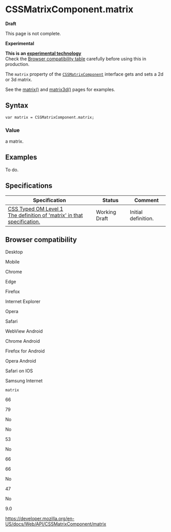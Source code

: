 # CSSMatrixComponent.matrix

**Draft**

This page is not complete.

**Experimental**

**This is an [experimental technology](https://developer.mozilla.org/en-US/docs/MDN/Guidelines/Conventions_definitions#experimental)**  
Check the [Browser compatibility table](#browser_compatibility) carefully before using this in production.

The `matrix` property of the [`CSSMatrixComponent`](../cssmatrixcomponent) interface gets and sets a 2d or 3d matrix.

See the [matrix()](<https://developer.mozilla.org/en-US/docs/Web/CSS/transform-function/matrix()>) and [matrix3d()](<https://developer.mozilla.org/en-US/docs/Web/CSS/transform-function/matrix3d()>) pages for examples.

## Syntax

    var matrix = CSSMatrixComponent.matrix;

### Value

a matrix.

## Examples

To do.

## Specifications

<table><thead><tr class="header"><th>Specification</th><th>Status</th><th>Comment</th></tr></thead><tbody><tr class="odd"><td><a href="https://drafts.css-houdini.org/css-typed-om-1/#dom-cssmatrixcomponent-cssmatrixcomponent-matrix-options-matrix">CSS Typed OM Level 1<br />
<span class="small">The definition of 'matrix' in that specification.</span></a></td><td><span class="spec-wd">Working Draft</span></td><td>Initial definition.</td></tr></tbody></table>

## Browser compatibility

Desktop

Mobile

Chrome

Edge

Firefox

Internet Explorer

Opera

Safari

WebView Android

Chrome Android

Firefox for Android

Opera Android

Safari on IOS

Samsung Internet

`matrix`

66

79

No

No

53

No

66

66

No

47

No

9.0

<a href="https://developer.mozilla.org/en-US/docs/Web/API/CSSMatrixComponent/matrix" class="_attribution-link">https://developer.mozilla.org/en-US/docs/Web/API/CSSMatrixComponent/matrix</a>
